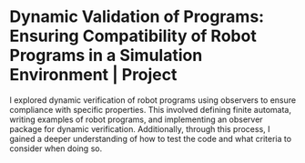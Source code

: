 # Dynamic Validation of Programs: Ensuring Compatibility of Robot Programs in a Simulation Environment | Project
I explored dynamic verification of robot programs using observers to ensure compliance with specific properties. This involved defining finite automata, writing examples of robot programs, and implementing an observer package for dynamic verification. Additionally, through this process, I gained a deeper understanding of how to test the code and what criteria to consider when doing so.

